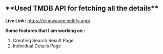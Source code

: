 <h2>**Used TMDB API for fetching all the details**</h2>


**Live Link:** https://cinewavee.netlify.app/


**Some features that I am working on :**
1. Creating Search Result Page
2. Individual Details Page
